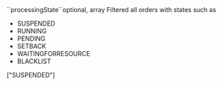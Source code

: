 <tr><td>``processingState``</td><td>optional, array</td>
<td>Filtered all orders with states such as
<ul>
<li>SUSPENDED</li>
<li>RUNNING</li>
<li>PENDING</li>
<li>SETBACK</li>
<li>WAITINGFORRESOURCE</li>
<li>BLACKLIST</li>
</ul>
</td><td>["SUSPENDED"]</td><td></td></tr>
